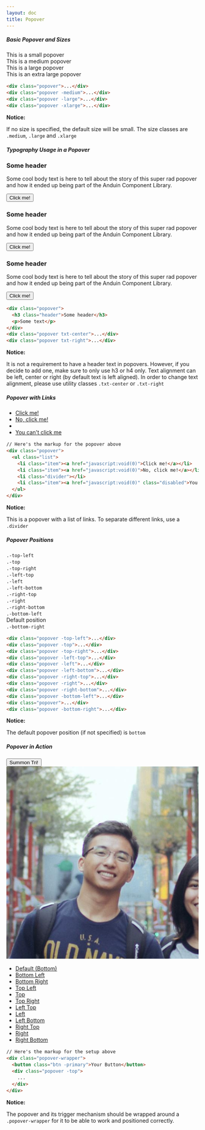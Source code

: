 ```yaml
---
layout: doc
title: Popover
---
```


<h5 class="section-title">Basic Popover and Sizes</h5>
<div class="popover-showcase">
  <div class="popover">This is a small popover</div>
  <div class="popover -medium">This is a medium popover</div>
  <div class="popover -large">This is a large popover</div>
  <div class="popover -xlarge">This is an extra large popover</div>
</div>

```html
<div class="popover">...</div>
<div class="popover -medium">...</div>
<div class="popover -large">...</div>
<div class="popover -xlarge">...</div>
```

<div class="notice-msg">
  <strong>Notice:</strong>
  <p>If no size is specified, the default size will be small. The size classes are <code>.medium</code>, <code>.large</code> and <code>.xlarge</code></p>
</div>

<h5 class="section-title">Typography Usage in a Popover</h5>
<div class="popover-showcase">
  <div class="popover -medium text-heavy-popover">
    <h3 class="header">Some header</h3>
    <p>Some cool body text is here to tell about the story of this super rad popover and how it ended up being part of the Anduin Component Library.</p>
    <button class="btn -primary">Click me!</button>
  </div>
  <div class="popover -medium txt-center text-heavy-popover">
    <h3 class="header">Some header</h3>
    <p>Some cool body text is here to tell about the story of this super rad popover and how it ended up being part of the Anduin Component Library.</p>
    <button class="btn -primary">Click me!</button>
  </div>
  <div class="popover -medium text-right text-heavy-popover">
    <h3 class="header">Some header</h3>
    <p>Some cool body text is here to tell about the story of this super rad popover and how it ended up being part of the Anduin Component Library.</p>
    <button class="btn -primary">Click me!</button>
  </div>
</div>

```html
<div class="popover">
  <h3 class="header">Some header</h3>
  <p>Some text</p>
</div>
<div class="popover txt-center">...</div>
<div class="popover txt-right">...</div>
```

<div class="notice-msg">
  <strong>Notice:</strong>
  <p>It is not a requirement to have a header text in popovers. However, if you decide to add one, make sure to only use h3 or h4 only. Text alignment can be left, center or right (by default text is left aligned). In order to change text alignment, please use utility classes <code>.txt-center</code> or <code>.txt-right</code></p>
</div>

<h5 class="section-title">Popover with Links</h5>
<div class="popover-showcase">
  <div class="popover">
    <ul class="list">
      <li class="item"><a href="javascript:void(0)">Click me!</a></li>
      <li class="item"><a href="javascript:void(0)">No, click me!</a></li>
      <li class="divider"></li>
      <li class="item"><a href="javascript:void(0)" class="disabled">You can't click me</a></li>
    </ul>
  </div>
</div>

```html
// Here's the markup for the popover above
<div class="popover">
  <ul class="list">
    <li class="item"><a href="javascript:void(0)">Click me!</a></li>
    <li class="item"><a href="javascript:void(0)">No, click me!</a></li>
    <li class="divider"></li>
    <li class="item"><a href="javascript:void(0)" class="disabled">You can't click me</a></li>
  </ul>
</div>
```

<div class="notice-msg">
  <strong>Notice:</strong>
  <p>This is a popover with a list of links. To separate different links, use a <code>.divider</code></p>
</div>

<h5 class="section-title">Popover Positions</h5>
<div class="popover-showcase arrow-showcase">
  <div class="popover -medium -top-left"><code>.-top-left</code></div>
  <div class="popover -medium -top txt-center"><code>.-top</code></div>
  <div class="popover -medium -top-right txt-right"><code>.-top-right</code></div>
  <div class="popover -medium -tall -left-top"><code>.-left-top</code></div>
  <div class="popover -medium -tall -left txt-center"><code>.-left</code></div>
  <div class="popover -medium -tall -left-bottom txt-right"><code>.-left-bottom</code></div>
  <div class="popover -medium -tall -right-top"><code>.-right-top</code></div>
  <div class="popover -medium -tall -right txt-center"><code>.-right</code></div>
  <div class="popover -medium -tall -right-bottom txt-right"><code>.-right-bottom</code></div>
  <div class="popover -medium -bottom-left"><code>.-bottom-left</code></div>
  <div class="popover -medium txt-center">Default position</div>
  <div class="popover -medium -bottom-right txt-right"><code>.-bottom-right</code></div>
</div>

```html
<div class="popover -top-left">...</div>
<div class="popover -top">...</div>
<div class="popover -top-right">...</div>
<div class="popover -left-top">...</div>
<div class="popover -left">...</div>
<div class="popover -left-bottom">...</div>
<div class="popover -right-top">...</div>
<div class="popover -right">...</div>
<div class="popover -right-bottom">...</div>
<div class="popover -bottom-left">...</div>
<div class="popover">...</div>
<div class="popover -bottom-right">...</div>
```

<div class="notice-msg">
  <strong>Notice:</strong>
  <p>The default popover position (if not specified) is <code>bottom</code></p>
</div>

<h5 class="section-title">Popover in Action</h5>
<div class="popover-showcase -interactive">
  <div class="popover-wrapper">
    <button class="btn -primary" onclick="summonTri()">Summon Tri!</button>
    <div class="popover -demo">
      <img src="../assets/images/pages/avatar/tri.jpg"/>
    </div>
  </div>
</div>
<ul class="nav -centered popover-variants">
  <li class="nav-item -active">
    <a href="javascript:void(0);" class="link" data-arrow-position="-bottom" onclick="changePopoverClass(this);">Default (Bottom)</a>
  </li>
  <li class="nav-item">
    <a href="javascript:void(0);" class="link" data-arrow-position="-bottom-left" onclick="changePopoverClass(this);">Bottom Left</a>
  </li>
  <li class="nav-item">
    <a href="javascript:void(0);" class="link" data-arrow-position="-bottom-right" onclick="changePopoverClass(this);">Bottom Right</a>
  </li>
  <li class="nav-item">
    <a href="javascript:void(0);" class="link" data-arrow-position="-top-left" onclick="changePopoverClass(this);">Top Left</a>
  </li>
  <li class="nav-item">
    <a href="javascript:void(0);" class="link" data-arrow-position="-top" onclick="changePopoverClass(this);">Top</a>
  </li>
  <li class="nav-item">
    <a href="javascript:void(0);" class="link" data-arrow-position="-top-right" onclick="changePopoverClass(this);">Top Right</a>
  </li>
  <li class="nav-item">
    <a href="javascript:void(0);" class="link" data-arrow-position="-left-top" onclick="changePopoverClass(this);">Left Top</a>
  </li>
  <li class="nav-item">
    <a href="javascript:void(0);" class="link" data-arrow-position="-left" onclick="changePopoverClass(this);">Left</a>
  </li>
  <li class="nav-item">
    <a href="javascript:void(0);" class="link" data-arrow-position="-left-bottom" onclick="changePopoverClass(this);">Left Bottom</a>
  </li>
  <li class="nav-item">
    <a href="javascript:void(0);" class="link" data-arrow-position="-right-top" onclick="changePopoverClass(this);">Right Top</a>
  </li>
  <li class="nav-item">
    <a href="javascript:void(0);" class="link" data-arrow-position="-right" onclick="changePopoverClass(this);">Right</a>
  </li>
  <li class="nav-item">
    <a href="javascript:void(0);" class="link" data-arrow-position="-right-bottom" onclick="changePopoverClass(this);">Right Bottom</a>
  </li>
</ul>

```html
// Here's the markup for the setup above
<div class="popover-wrapper">
  <button class="btn -primary">Your Button</button>
  <div class="popover -top">
    ...
  </div>
</div>
```

<div class="notice-msg">
  <strong>Notice:</strong>
  <p>The popover and its trigger mechanism should be wrapped around a <code>.popover-wrapper</code> for it to be able to work and positioned correctly.</p>
</div>

<script type="text/javascript">
  var demoPopover = document.querySelector('.-demo'),
      navItem = document.querySelectorAll('.nav-item'),
      listClasses = document.querySelectorAll('.popover-variants .nav-item .link');

  function changePopoverClass(arrowOption){
    var arrowPos = arrowOption.getAttribute('data-arrow-position'),
        parent = arrowOption.parentNode;

    for (i = 0; i < listClasses.length; i++){
      var currentClassName = listClasses[i].getAttribute('data-arrow-position');

      if (demoPopover.classList.contains(currentClassName)){
        demoPopover.classList.remove(currentClassName);
      }
    }

    for (j = 0; j < navItem.length; j++){
      var currentNavItem = navItem[j];

      if (currentNavItem.classList.contains('-active')){
        currentNavItem.classList.remove('-active');
      }
    }

    demoPopover.classList.add(arrowPos);
    parent.classList.add('-active');
  }

  function summonTri(){
    demoPopover.classList.toggle('popped');
  }
</script>
